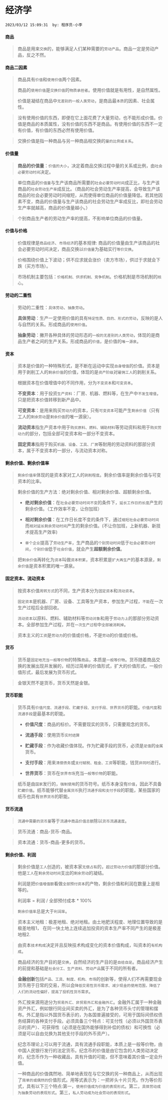 # 经济学
`2023/03/12 15:09:31  by: 程序员·小李`

#### 商品

> 商品是用来`交换`的，能够满足人们某种需要的`劳动产品`。商品一定是劳动产品，反之不然。


#### 商品二因素

> 商品具有`价值`和`使用价值`两个因素。 
>
> 商品的`使用价值`是`交换价值`的`物质承担者`。使用价值就是有用性，是自然属性。
>
> 价值是凝结在商品中`无差别的一般人类劳动`，是商品最`本质`的因素、社会属性。

> 没有使用价值的东西，即便在它上面花费了大量劳动，也不能形成价值。价值是商品的本质属性，没有价值的东西不是商品。有使用价值的东西不一定有价值，有价值的东西必然有使用价值。

> 交换价值是指一种商品与另一种商品相交换的`量的比例或关系`。


#### 价值量

> **商品的价值量**：`价值的大小`，决定着商品交换过程中量的关系或比例，由`社会必要劳动时间`决定。


> 单位商品的`价值量`与生产该商品所需要的`社会必要劳动时间`成正比，与生产该商品的`社会劳动生产率`成反比。（商品的社会劳动生产率提高，会导致生产该商品的社会必要劳动时间缩短，从而使得单位商品的价值量降低。若其他因素不变，商品的价值量与生产该商品的社会劳动生产率成反比，即社会劳动生产率就越高，商品的价值量越小。）

> 个别商品生产者的劳动生产率的提高，不影响单位商品的价值量。


#### 价值与价格

> 价值规律是`商品经济`、`市场经济`的基本规律: 商品的价值量由生产该商品的社会必要劳动时间决定，商品交换以`价值量`为基础实行`等价交换`。


> 价格围绕价值上下波动；供不应求就会涨价（卖方市场），供过于求就会下跌（买方市场）。


> 市场机制主要包括：`价格机制、供求机制、竞争机制`。价格机制是市场机制的`核心`。


#### 劳动的二重性

> 劳动的二重性：`具体劳动`、`抽象劳动`。
>
> **具体劳动**：生产一定使用价值的具有`特定性质、目的、形式的劳动`，反映的是人与自然的关系。形成商品的`使用价值`。
>
> **抽象劳动**：撇开各种具体的劳动形态的`一般的无差别的人类劳动`，体现的是商品生产者之间的生产关系。形成商品的`价值`，是价值的`唯一源泉`。


#### 资本

> 资本是价值的一种特殊形式，是不断在运动中实现`自身增值`的价值。资本是用于剥削工人的`剩余价值`的价值，体现的是`资产阶级`对`雇佣工人`的剥削关系。


> 根据资本在价值增值中的不同作用，分为`不变资本`和`可变资本`。
>
> **不变资本**：用于投资`生产资料`：厂房、机器、燃料等，在生产中`不发生增值`，只是把资本价值转移到新产品中。
>
> **可变资本**：是用来购买`劳动力`的资本，只有`可变资本`可能产生`剩余价值`（只有工人的`剩余劳动`是`剩余价值`的唯一源泉）。

> **流动资本**指生产资本中用于`购买原料、燃料、辅助材料`等劳动资料和用于`购买劳动力`的部分，包括全部可变资本和一部分不变资本。

>**固定资本**指用于购买`机器、设备、工具、厂房`等耐用的劳动资料的那部分资本，属于不变资本的一部分，与流动资本对称。


#### 剩余价值、剩余价值率

> `剩余价值率`体现的是资本家对工人的`剥削程度`。剩余价值率是剩余价值与可变资本的比率。


> 剩余价值的生产方法：绝对剩余价值、相对剩余价值、超额剩余价值。
>
> * **绝对剩余价值**：在`社会必要劳动时间不变`的条件下，`延长工作日的长度`产生的剩余价值。（工作效率不变，让你加班）
>
> * **相对剩余价值**：在工作日长度不变的条件下，通过`缩短社会必要劳动时间`而`相对延长剩余劳动时间`产生的剩余价值。(不让你加班，上新机器、新技术提高生产效率)
>
> * `单个企业`提高了`劳动生产率`，生产商品的`个别劳动时间`低于`社会必要劳动时间`，`个别价值`低于`社会价值`，就会产生**超额剩余价值**。


> 把`剩余价值`再转化为`资本`叫做`资本积累`，资本积累是`扩大再生产`的基本源泉，`剩余价值`是资本积累的唯一源泉。


#### 固定资本、流动资本

> 按资本价值`周转方式`的不同，生产资本分为`固定资本`和`流动资本`。
>
> `固定资本`是机器、厂房、设备、工具等生产资本，参加生产过程，`不能`在一次生产过程后全部回收。
>
> `流动资本`以原料、燃料、辅助材料等`劳动对象`和用于`劳动力上`的那部分劳动资本。全部参加生产过程，并在`一次生产过程`中`全部被消耗掉`。


> 资本主义的`工资`是`劳动力`的价值或价格，不是`劳动`的价值或价格。


#### 货币

> 货币是`固定地充当一般等价物`的特殊`商品`，本质是`一般等价物`。货币随着商品交换的发展出现并发展的，经历过简单的价值形式，扩大的价值形式，一般价值形式，最后发展为货币形式。


> 金银天然不是货币，货币天然是金银。


#### 货币职能

> 货币具有`价值尺度、流通手段、贮藏手段、支付手段、世界货币`的职能。`价值尺度`和`流通手段`是最基本的职能。
>
> * **价值尺度**：商品的标价。不需要现实的货币，只需要观念的货币。
>
> * **流通手段**：使用货币`实时结算`
>
> * **贮藏手段**：作为收藏价值体现。作为贮藏手段的货币，必须是`足值`的`金属`货币。
>
> * **支付手段**：用来`清偿债务`或`支付赋税、租金、工资`等职能，钱货`非同时`进行。
>
> * **世界货币**：货币在`世界市场`充当`一般等价物`的职能。


> 纸币是由`国家`发行的，`强制使用`的货币符号。纸币本身没有`价值`，因此不具备`贮藏价值`。纸币能够代替`金属货币`执行`流通手段和支付手段`的职能，某些国家的纸币也具有`世界货币`的职能。


#### 货币流通

> `流通中需要的货币量`等于`流通中商品价值总额`除以`货币流通速度`。


> 货币流通：商品-货币-商品。


> 资本流通：货币-商品-更多的货币。


#### 剩余价值、利润

> 剩余价值是`工人`创造的，被资本家`无偿占有`的，`超过劳动力价值`的那部分价值。他是`工人`在`剩余劳动时间`支出的`剩余劳动`的凝结。


> 利润是把`价值增值额`看做`全部预付资本`的产物，剩余价值和利润在数量上是相等的。
>
> 利润率 = 利润 / 全部预付成本 * 100%
>
> `剩余价值率`总是大于`利润率`。


> 资本主义地租：极差地租、绝对地租。由土地肥沃程度、地理位置导致的是极差地租1， 在同一快土地上连续追加投资的资本生产率不同产生的是极差地租2.


> 由资本`技术构成`决定并且反映技术构成变化的资本价值构成，叫资本的`有机构成`。


> 商品经济的生产目的是`交换`，自然经济的生产目的是`自给自足`。商品经济产生的前提和基础是`社会分工、生产资料、劳动产品`属于不同的所有者。

> **金融创新**包括`产品、工具、制度、机构、市场`的创新等，使得人们不再需要现金货币用于日常的交易，所以会`降低交易性货币需求、减少现金的使用范围，降低了人们的流动性偏好，提高了投机性货币需求`。

> 外汇按来源用途分为`贸易外汇、非贸易外汇和金融外汇`。金融外汇属于一种金融资产外汇，例如银行同业间买卖的外汇，是为了各种货币头寸的管理和摆布。外汇是指以外国货币表示的，为各国普遍接受的，可用于国际间债权债务结算的各种支付手段。必须具备三个特点：可支付性（必须以外国货币表示的资产）、可获得性（必须是在国外能够得到补偿的债权）和可换性（必须是可以自由兑换为其他支付手段的外币资产）。

>纪念币理论上可以用于流通，具有流通手段职能，本质上是一般等价物，由中国人民银行发行的法定货币。纪念币的价值是由它包含的人类劳动决定的，纪念币作为一种收藏品，具有升值的可能，但不意味着其价值一定会升值。

> 一种商品的价值偶然地、简单地表现在与它交换的另一种商品上，从而出现了`简单的或偶然的`价值形式。用等式表示为：一把斧头十片贝壳。作为等价形式，具有以下三个特点:第一，`使用价值成为价值的表现形式`。第二，`具体劳动成为抽象劳动的表现形式`。第三，`私人劳动成为社会劳动的表现形式`。